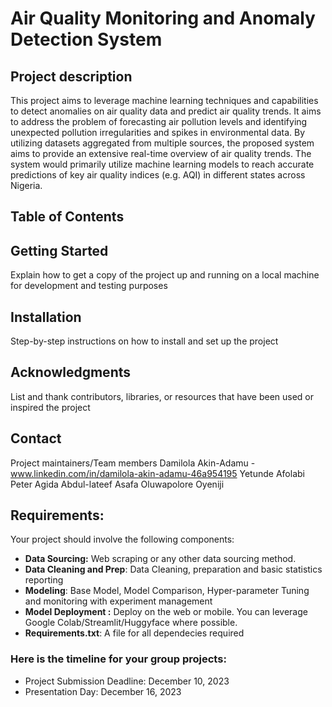 # Air Quality Monitoring and Anomaly Detection System

## Project description 
This project aims to leverage machine learning techniques and capabilities to detect anomalies on air quality data and predict air quality trends. It aims to address the problem of forecasting air pollution levels and identifying unexpected pollution irregularities and spikes in environmental data. By utilizing datasets aggregated from multiple sources, the proposed system aims to provide an extensive real-time overview of air quality trends. The system would primarily utilize machine learning models to reach accurate predictions of key air quality indices (e.g. AQI) in different states across Nigeria.

## Table of Contents

## Getting Started 
Explain how to get a copy of the project up and running on a local machine for development and testing purposes

## Installation
Step-by-step instructions on how to install and set up the project

## Acknowledgments
List and thank contributors, libraries, or resources that have been used or inspired the project

## Contact
Project maintainers/Team members
Damilola Akin-Adamu - www.linkedin.com/in/damilola-akin-adamu-46a954195
Yetunde Afolabi
Peter Agida
Abdul-lateef Asafa
Oluwapolore Oyeniji

## Requirements:
Your project should involve the following components:
- **Data Sourcing:** Web scraping or any other data sourcing method.
- **Data Cleaning and Prep**: Data Cleaning, preparation and basic statistics reporting
- **Modeling**: Base Model, Model Comparison, Hyper-parameter Tuning and monitoring with experiment management
- **Model Deployment :** Deploy on the web or mobile. You can leverage Google Colab/Streamlit/Huggyface where possible.
- **Requirements.txt**: A file for all dependecies required

### Here is the timeline for your group projects:
- Project Submission Deadline: December 10, 2023
- Presentation Day: December 16, 2023
